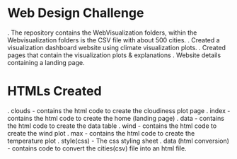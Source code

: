 # Web Design Challenge

.	The repository contains the WebVisualization folders, within the Webvisualization folders is the CSV file with about 500 cities.
.	Created a visualization dashboard website using climate visualization plots.
.	Created pages that contain the visualization plots & explanations
.	Website details containing a landing page.


# HTMLs Created

.	clouds - contains the html code to create the cloudiness plot page
.	index - contains the html code to create the home (landing page)
.	data - contains the html code to create the data table
.	wind - contains the html code to create the wind plot
.	max - contains the html code to create the temperature plot
.	style(css) - The css styling sheet
.	data (html conversion) - contains code to convert the cities(csv) file into an html file.

